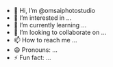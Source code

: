 - 👋 Hi, I’m @omsaiphotostudio
- 👀 I’m interested in ...
- 🌱 I’m currently learning ...
- 💞️ I’m looking to collaborate on ...
- 📫 How to reach me ...
- 😄 Pronouns: ...
- ⚡ Fun fact: ...

<!---
omsaiphotostudio/omsaiphotostudio is a ✨ special ✨ repository because its `README.md` (this file) appears on your GitHub profile.
You can click the Preview link to take a look at your changes.
--->
